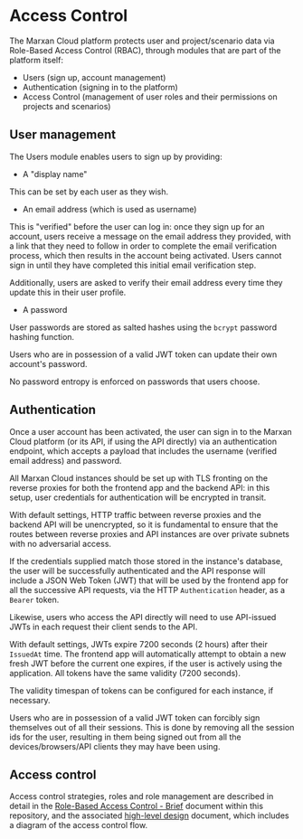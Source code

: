 # Access Control

The Marxan Cloud platform protects user and project/scenario data via Role-Based
Access Control (RBAC), through modules that are part of the platform itself:

- Users (sign up, account management)
- Authentication (signing in to the platform)
- Access Control (management of user roles and their permissions on projects and
  scenarios)

## User management

The Users module enables users to sign up by providing:

- A "display name"

This can be set by each user as they wish.

- An email address (which is used as username)

This is "verified" before the user can log in: once they sign up for an account,
users receive a message on the email address they provided, with a link that
they need to follow in order to complete the email verification process, which
then results in the account being activated. Users cannot sign in until they
have completed this initial email verification step.

Additionally, users are asked to verify their email address every time they
update this in their user profile.

- A password

User passwords are stored as salted hashes using the `bcrypt` password hashing
function.

Users who are in possession of a valid JWT token can update their own account's
password.

No password entropy is enforced on passwords that users choose.

## Authentication

Once a user account has been activated, the user can sign in to the Marxan Cloud
platform (or its API, if using the API directly) via an authentication endpoint,
which accepts a payload that includes the username (verified email address) and
password.

All Marxan Cloud instances should be set up with TLS fronting on the reverse
proxies for both the frontend app and the backend API: in this setup, user
credentials for authentication will be encrypted in transit.

With default settings, HTTP traffic between reverse proxies and the backend API
will be unencrypted, so it is fundamental to ensure that the routes between
reverse proxies and API instances are over private subnets with no adversarial
access.

If the credentials supplied match those stored in the instance's database, the
user will be successfully authenticated and the API response will include a JSON
Web Token (JWT) that will be used by the frontend app for all the successive API
requests, via the HTTP `Authentication` header, as a `Bearer` token.

Likewise, users who access the API directly will need to use API-issued JWTs
in each request their client sends to the API.

With default settings, JWTs expire 7200 seconds (2 hours) after their `IssuedAt`
time. The frontend app will automatically attempt to obtain a new fresh JWT
before the current one expires, if the user is actively using the application.
All tokens have the same validity (7200 seconds).

The validity timespan of tokens can be configured for each instance, if
necessary.

Users who are in possession of a valid JWT token can forcibly sign themselves
out of all their sessions. This is done by removing all the session ids for the
user, resulting in them being signed out from all the devices/browsers/API
clients they may have been using.

## Access control

Access control strategies, roles and role management are described in detail in
the [Role-Based Access Control -
Brief](./features/role-based-access-control/brief.md) document within this
repository, and the associated [high-level
design](./features/role-based-access-control/high-level-design.md) document,
which includes a diagram of the access control flow.
